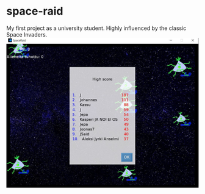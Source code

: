 # space-raid
My first project as a university student. Highly influenced by the classic Space Invaders.
![Test Image 1](asd.jpg)
